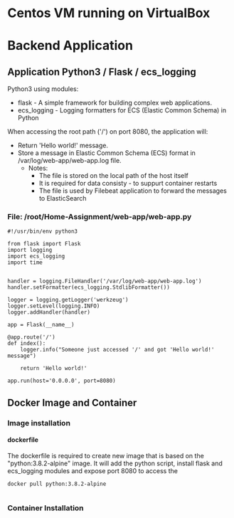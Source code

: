 
# Centos VM running on VirtualBox


# Backend Application
## Application Python3 / Flask / ecs_logging

Python3 using modules:
* flask - A simple framework for building complex web applications.
* ecs_logging - Logging formatters for ECS (Elastic Common Schema) in Python

When accessing the root path ('/') on port 8080, the application will:
* Return 'Hello world!' message.
* Store a message in Elastic Common Schema (ECS) format in /var/log/web-app/web-app.log file.
    * Notes:
        * The file is stored on the local path of the host itself
        * It is required for data consisty - to suppurt container restarts
        * The file is used by Filebeat application to forward the messages to ElasticSearch



### File: /root/Home-Assignment/web-app/web-app.py
```
#!/usr/bin/env python3

from flask import Flask
import logging
import ecs_logging
import time


handler = logging.FileHandler('/var/log/web-app/web-app.log')
handler.setFormatter(ecs_logging.StdlibFormatter())

logger = logging.getLogger('werkzeug')
logger.setLevel(logging.INFO)
logger.addHandler(handler)

app = Flask(__name__)

@app.route('/')
def index():
    logger.info("Someone just accessed '/' and got 'Hello world!' message")

    return 'Hello world!'

app.run(host='0.0.0.0', port=8080)

```
## Docker Image and Container
### Image installation
#### dockerfile
The dockerfile is required to create new image that is based on the "python:3.8.2-alpine" image.
It will add the python script, install flask and ecs_logging modules and expose port 8080 to access the 

```
docker pull python:3.8.2-alpine


```

### Container Installation
